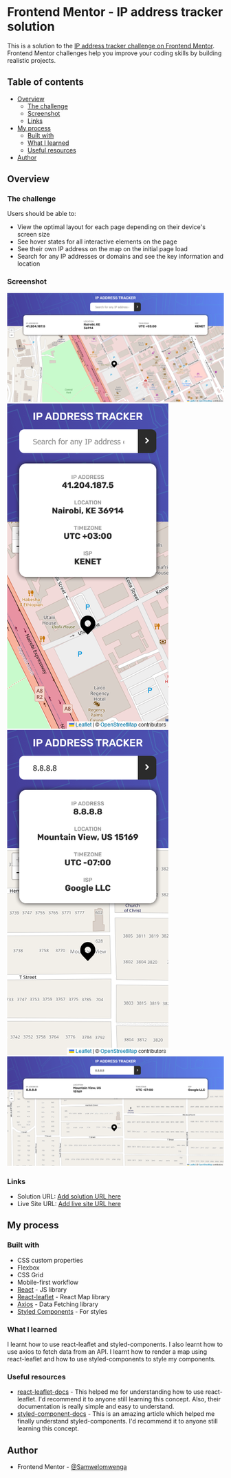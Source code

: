 # Frontend Mentor - IP address tracker solution

This is a solution to the [IP address tracker challenge on Frontend Mentor](https://www.frontendmentor.io/challenges/ip-address-tracker-I8-0yYAH0). Frontend Mentor challenges help you improve your coding skills by building realistic projects.

## Table of contents

- [Overview](#overview)
  - [The challenge](#the-challenge)
  - [Screenshot](#screenshot)
  - [Links](#links)
- [My process](#my-process)
  - [Built with](#built-with)
  - [What I learned](#what-i-learned)
  - [Useful resources](#useful-resources)
- [Author](#author)

## Overview

### The challenge

Users should be able to:

- View the optimal layout for each page depending on their device's screen size
- See hover states for all interactive elements on the page
- See their own IP address on the map on the initial page load
- Search for any IP addresses or domains and see the key information and location

### Screenshot

![desktop initial page](image.png)
![Mobile initial page](image-1.png)
![Mobile search page](image-2.png)
![desktop search page](image-3.png)

### Links

- Solution URL: [Add solution URL here](https://github.com/Samwelomwenga/ip-address-tracker)
- Live Site URL: [Add live site URL here](https://samwelomwenga.github.io/ip-address-tracker/)

## My process

### Built with

- CSS custom properties
- Flexbox
- CSS Grid
- Mobile-first workflow
- [React](https://reactjs.org/) - JS library
- [React-leaflet](https://react-leaflet.js.org/) - React Map library
- [Axios](https://axios-http.com/) - Data Fetching library
- [Styled Components](https://styled-components.com/) - For styles

### What I learned

I learnt how to use react-leaflet and styled-components. I also learnt how to use axios to fetch data from an API.
I learnt how to render a map using react-leaflet and how to use styled-components to style my components.




### Useful resources

- [react-leaflet-docs](https://react-leaflet.js.org/) - This helped me for understanding how to use react-leaflet. I'd recommend it to anyone still learning this concept. Also, their documentation is really simple and easy to understand.
- [styled-component-docs](https://www.styled-components.com/) - This is an amazing article which helped me finally understand styled-components. I'd recommend it to anyone still learning this concept. 



## Author

- Frontend Mentor - [@Samwelomwenga](https://www.frontendmentor.io/profile/Samwelomwenga)
